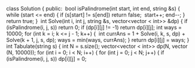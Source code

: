 class Solution
{
public:
​
bool isPalindrome(int start, int end, string &s)
{
​
while (start <= end)
{
if (s[start] != s[end])
return false;
​
start++;
end--;
}
return true;
}
​
int Solve(int i, int j, string &s, vector<vector < int>> &dp)
{
if (isPalindrome(i, j, s))
return 0;
if (dp[i][j] != -1)
return dp[i][j];
int ways = 10000;
for (int k = i; k <= j - 1; k++)
{
​
int currAns = 1 + Solve(i, k, s, dp) + Solve(k + 1, j, s, dp);
ways = min(ways, currAns);
}
return dp[i][j] = ways;
}
​
int Tabulate(string s)
{
int N = s.size();
vector<vector < int>> dp(N, vector<int> (N, 10000));
for (int i = 0; i < N; i++)
{
for (int j = 0; j < N; j++)
{
if (isPalindrome(i, j, s))
dp[i][j] = 0;